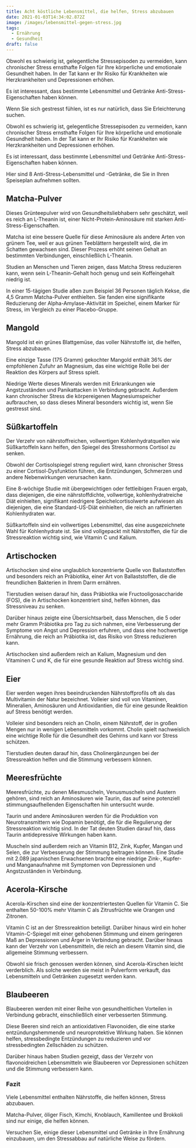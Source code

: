 ```yaml
---
title: Acht köstliche Lebensmittel, die helfen, Stress abzubauen
date: 2021-01-03T14:34:02.872Z
image: /images/lebensmittel-gegen-stress.jpg
tags:
  - Ernährung
  - Gesundheit
draft: false
---
```

Obwohl es schwierig ist, gelegentliche Stressepisoden zu vermeiden, kann chronischer Stress ernsthafte Folgen für Ihre körperliche und emotionale Gesundheit haben. In der Tat kann er Ihr Risiko für Krankheiten wie Herzkrankheiten und Depressionen erhöhen. 

Es ist interessant, dass bestimmte Lebensmittel und Getränke Anti-Stress-Eigenschaften haben können.

<!-- excerpt -->

Wenn Sie sich gestresst fühlen, ist es nur natürlich, dass Sie Erleichterung suchen.

Obwohl es schwierig ist, gelegentliche Stressepisoden zu vermeiden, kann chronischer Stress ernsthafte Folgen für Ihre körperliche und emotionale Gesundheit haben. In der Tat kann er Ihr Risiko für Krankheiten wie Herzkrankheiten und Depressionen erhöhen. 

Es ist interessant, dass bestimmte Lebensmittel und Getränke Anti-Stress-Eigenschaften haben können.

Hier sind 8 Anti-Stress-Lebensmittel und -Getränke, die Sie in Ihren Speiseplan aufnehmen sollten.

## Matcha-Pulver

Dieses Grünteepulver wird von Gesundheitsliebhabern sehr geschätzt, weil es reich an L-Theanin ist, einer Nicht-Protein-Aminosäure mit starken Anti-Stress-Eigenschaften.

Matcha ist eine bessere Quelle für diese Aminosäure als andere Arten von grünem Tee, weil er aus grünen Teeblättern hergestellt wird, die im Schatten gewachsen sind. Dieser Prozess erhöht seinen Gehalt an bestimmten Verbindungen, einschließlich L-Theanin.

Studien an Menschen und Tieren zeigen, dass Matcha Stress reduzieren kann, wenn sein L-Theanin-Gehalt hoch genug und sein Koffeingehalt niedrig ist.

In einer 15-tägigen Studie aßen zum Beispiel 36 Personen täglich Kekse, die 4,5 Gramm Matcha-Pulver enthielten. Sie fanden eine signifikante Reduzierung der Alpha-Amylase-Aktivität im Speichel, einem Marker für Stress, im Vergleich zu einer Placebo-Gruppe.

## Mangold

Mangold ist ein grünes Blattgemüse, das voller Nährstoffe ist, die helfen, Stress abzubauen.

Eine einzige Tasse (175 Gramm) gekochter Mangold enthält 36% der empfohlenen Zufuhr an Magnesium, das eine wichtige Rolle bei der Reaktion des Körpers auf Stress spielt.

Niedrige Werte dieses Minerals werden mit Erkrankungen wie Angstzuständen und Panikattacken in Verbindung gebracht. Außerdem kann chronischer Stress die körpereigenen Magnesiumspeicher aufbrauchen, so dass dieses Mineral besonders wichtig ist, wenn Sie gestresst sind.

## Süßkartoffeln

Der Verzehr von nährstoffreichen, vollwertigen Kohlenhydratquellen wie Süßkartoffeln kann helfen, den Spiegel des Stresshormons Cortisol zu senken.

Obwohl der Cortisolspiegel streng reguliert wird, kann chronischer Stress zu einer Cortisol-Dysfunktion führen, die Entzündungen, Schmerzen und andere Nebenwirkungen verursachen kann.

Eine 8-wöchige Studie mit übergewichtigen oder fettleibigen Frauen ergab, dass diejenigen, die eine nährstoffdichte, vollwertige, kohlenhydratreiche Diät einhielten, signifikant niedrigere Speichelcortisolwerte aufwiesen als diejenigen, die eine Standard-US-Diät einhielten, die reich an raffinierten Kohlenhydraten war.

Süßkartoffeln sind ein vollwertiges Lebensmittel, das eine ausgezeichnete Wahl für Kohlenhydrate ist. Sie sind vollgepackt mit Nährstoffen, die für die Stressreaktion wichtig sind, wie Vitamin C und Kalium.

## Artischocken

Artischocken sind eine unglaublich konzentrierte Quelle von Ballaststoffen und besonders reich an Präbiotika, einer Art von Ballaststoffen, die die freundlichen Bakterien in Ihrem Darm ernähren.

Tierstudien weisen darauf hin, dass Präbiotika wie Fructooligosaccharide (FOS), die in Artischocken konzentriert sind, helfen können, das Stressniveau zu senken.

Darüber hinaus zeigte eine Übersichtsarbeit, dass Menschen, die 5 oder mehr Gramm Präbiotika pro Tag zu sich nahmen, eine Verbesserung der Symptome von Angst und Depression erfuhren, und dass eine hochwertige Ernährung, die reich an Präbiotika ist, das Risiko von Stress reduzieren kann.

Artischocken sind außerdem reich an Kalium, Magnesium und den Vitaminen C und K, die für eine gesunde Reaktion auf Stress wichtig sind.

## Eier 

Eier werden wegen ihres beeindruckenden Nährstoffprofils oft als das Multivitamin der Natur bezeichnet. Volleier sind voll von Vitaminen, Mineralien, Aminosäuren und Antioxidantien, die für eine gesunde Reaktion auf Stress benötigt werden.

Volleier sind besonders reich an Cholin, einem Nährstoff, der in großen Mengen nur in wenigen Lebensmitteln vorkommt. Cholin spielt nachweislich eine wichtige Rolle für die Gesundheit des Gehirns und kann vor Stress schützen.

Tierstudien deuten darauf hin, dass Cholinergänzungen bei der Stressreaktion helfen und die Stimmung verbessern können.

## Meeresfrüchte

Meeresfrüchte, zu denen Miesmuscheln, Venusmuscheln und Austern gehören, sind reich an Aminosäuren wie Taurin, das auf seine potenziell stimmungsaufhellenden Eigenschaften hin untersucht wurde.

Taurin und andere Aminosäuren werden für die Produktion von Neurotransmittern wie Dopamin benötigt, die für die Regulierung der Stressreaktion wichtig sind. In der Tat deuten Studien darauf hin, dass Taurin antidepressive Wirkungen haben kann.

Muscheln sind außerdem reich an Vitamin B12, Zink, Kupfer, Mangan und Selen, die zur Verbesserung der Stimmung beitragen können. Eine Studie mit 2.089 japanischen Erwachsenen brachte eine niedrige Zink-, Kupfer- und Manganaufnahme mit Symptomen von Depressionen und Angstzuständen in Verbindung.

## Acerola-Kirsche

Acerola-Kirschen sind eine der konzentriertesten Quellen für Vitamin C. Sie enthalten 50-100% mehr Vitamin C als Zitrusfrüchte wie Orangen und Zitronen.

Vitamin C ist an der Stressreaktion beteiligt. Darüber hinaus wird ein hoher Vitamin-C-Spiegel mit einer gehobenen Stimmung und einem geringeren Maß an Depressionen und Ärger in Verbindung gebracht. Darüber hinaus kann der Verzehr von Lebensmitteln, die reich an diesem Vitamin sind, die allgemeine Stimmung verbessern.

Obwohl sie frisch genossen werden können, sind Acerola-Kirschen leicht verderblich. Als solche werden sie meist in Pulverform verkauft, das Lebensmitteln und Getränken zugesetzt werden kann.

## Blaubeeren

Blaubeeren werden mit einer Reihe von gesundheitlichen Vorteilen in Verbindung gebracht, einschließlich einer verbesserten Stimmung.

Diese Beeren sind reich an antioxidativen Flavonoiden, die eine starke entzündungshemmende und neuroprotektive Wirkung haben. Sie können helfen, stressbedingte Entzündungen zu reduzieren und vor stressbedingten Zellschäden zu schützen.

Darüber hinaus haben Studien gezeigt, dass der Verzehr von flavonoidreichen Lebensmitteln wie Blaubeeren vor Depressionen schützen und die Stimmung verbessern kann.

### Fazit

Viele Lebensmittel enthalten Nährstoffe, die helfen können, Stress abzubauen.

Matcha-Pulver, öliger Fisch, Kimchi, Knoblauch, Kamillentee und Brokkoli sind nur einige, die helfen können.

Versuchen Sie, einige dieser Lebensmittel und Getränke in Ihre Ernährung einzubauen, um den Stressabbau auf natürliche Weise zu fördern.